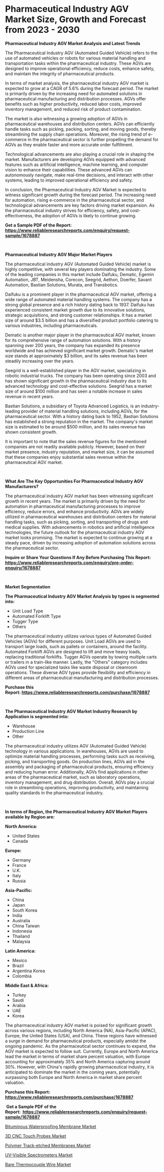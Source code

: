 <p><h1>Pharmaceutical Industry AGV Market Size, Growth and Forecast from 2023 - 2030</h1></p><p><strong>Pharmaceutical Industry AGV Market Analysis and Latest Trends</strong></p>
<p><p>The Pharmaceutical Industry AGV (Automated Guided Vehicle) refers to the use of automated vehicles or robots for various material handling and transportation tasks within the pharmaceutical industry. These AGVs are designed to improve operational efficiency, reduce costs, enhance safety, and maintain the integrity of pharmaceutical products.</p><p>In terms of market analysis, the pharmaceutical industry AGV market is expected to grow at a CAGR of 5.6% during the forecast period. The market is primarily driven by the increasing need for automated solutions in pharmaceutical manufacturing and distribution processes. AGVs offer benefits such as higher productivity, reduced labor costs, improved inventory management, and reduced risk of product contamination.</p><p>The market is also witnessing a growing adoption of AGVs in pharmaceutical warehouses and distribution centers. AGVs can efficiently handle tasks such as picking, packing, sorting, and moving goods, thereby streamlining the supply chain operations. Moreover, the rising trend of e-commerce in the pharmaceutical sector is further propelling the demand for AGVs as they enable faster and more accurate order fulfillment.</p><p>Technological advancements are also playing a crucial role in shaping the market. Manufacturers are developing AGVs equipped with advanced features such as artificial intelligence, machine learning, and computer vision to enhance their capabilities. These advanced AGVs can autonomously navigate, make real-time decisions, and interact with other systems, leading to improved operational efficiency and safety.</p><p>In conclusion, the Pharmaceutical Industry AGV Market is expected to witness significant growth during the forecast period. The increasing need for automation, rising e-commerce in the pharmaceutical sector, and technological advancements are key factors driving market expansion. As the pharmaceutical industry strives for efficiency, safety, and cost-effectiveness, the adoption of AGVs is likely to continue growing.</p></p>
<p><strong>Get a Sample PDF of the Report:&nbsp; <a href="https://www.reliableresearchreports.com/enquiry/request-sample/1678887">https://www.reliableresearchreports.com/enquiry/request-sample/1678887</a></strong></p>
<p>&nbsp;</p>
<p><strong>Pharmaceutical Industry AGV Major Market Players</strong></p>
<p><p>The pharmaceutical industry AGV (Automated Guided Vehicle) market is highly competitive, with several key players dominating the industry. Some of the leading companies in this market include Daifuku, Dematic, Egemin Automation, JBT, Meidensha, Corecon, Seegrid, Aethon, Doerfer, Savant Automation, Bastian Solutions, Murata, and Transbotics.</p><p>Daifuku is a prominent player in the pharmaceutical AGV market, offering a wide range of automated material handling systems. The company has a strong global presence and a rich history dating back to 1937. Daifuku has experienced consistent market growth due to its innovative solutions, strategic acquisitions, and strong customer relationships. It has a market size of around $3.5 billion and has a diversified product portfolio catering to various industries, including pharmaceuticals.</p><p>Dematic is another major player in the pharmaceutical AGV market, known for its comprehensive range of automation solutions. With a history spanning over 200 years, the company has expanded its presence worldwide and has achieved significant market growth. Dematic's market size stands at approximately $3 billion, and its sales revenue has been steadily increasing over the years.</p><p>Seegrid is a well-established player in the AGV market, specializing in robotic industrial trucks. The company has been operating since 2003 and has shown significant growth in the pharmaceutical industry due to its advanced technology and cost-effective solutions. Seegrid has a market size of around $100 million and has seen a notable increase in sales revenue in recent years.</p><p>Bastian Solutions, a subsidiary of Toyota Advanced Logistics, is an industry-leading provider of material handling solutions, including AGVs, for the pharmaceutical sector. With a history dating back to 1952, Bastian Solutions has established a strong reputation in the market. The company's market size is estimated to be around $500 million, and its sales revenue has shown consistent growth.</p><p>It is important to note that the sales revenue figures for the mentioned companies are not readily available publicly. However, based on their market presence, industry reputation, and market size, it can be assumed that these companies enjoy substantial sales revenue within the pharmaceutical AGV market.</p></p>
<p>&nbsp;</p>
<p><strong>What Are The Key Opportunities For Pharmaceutical Industry AGV Manufacturers?</strong></p>
<p><p>The pharmaceutical industry AGV market has been witnessing significant growth in recent years. The market is primarily driven by the need for automation in pharmaceutical manufacturing processes to improve efficiency, reduce errors, and enhance productivity. AGVs are widely utilized in pharmaceutical warehouses and distribution centers for material handling tasks, such as picking, sorting, and transporting of drugs and medical supplies. With advancements in robotics and artificial intelligence technologies, the future outlook for the pharmaceutical industry AGV market looks promising. The market is expected to continue growing at a steady pace, driven by increasing adoption of automation solutions across the pharmaceutical sector.</p></p>
<p><strong>Inquire or Share Your Questions If Any Before Purchasing This Report: <a href="https://www.reliableresearchreports.com/enquiry/pre-order-enquiry/1678887">https://www.reliableresearchreports.com/enquiry/pre-order-enquiry/1678887</a></strong></p>
<p>&nbsp;</p>
<p><strong>Market Segmentation</strong></p>
<p><strong>The Pharmaceutical Industry AGV Market Analysis by types is segmented into:</strong></p>
<p><ul><li>Unit Load Type</li><li>Automated Forklift Type</li><li>Tugger Type</li><li>Others</li></ul></p>
<p><p>The pharmaceutical industry utilizes various types of Automated Guided Vehicles (AGVs) for different purposes. Unit Load AGVs are used to transport large loads, such as pallets or containers, around the facility. Automated Forklift AGVs are designed to lift and move heavy loads, replacing traditional forklifts. Tugger AGVs operate by towing multiple carts or trailers in a train-like manner. Lastly, the "Others" category includes AGVs used for specialized tasks like waste disposal or cleanroom operations. These diverse AGV types provide flexibility and efficiency in different areas of pharmaceutical manufacturing and distribution processes.</p></p>
<p><strong>Purchase this Report:&nbsp;<a href="https://www.reliableresearchreports.com/purchase/1678887">https://www.reliableresearchreports.com/purchase/1678887</a></strong></p>
<p>&nbsp;</p>
<p><strong>The Pharmaceutical Industry AGV Market Industry Research by Application is segmented into:</strong></p>
<p><ul><li>Warehouse</li><li>Production Line</li><li>Other</li></ul></p>
<p><p>The pharmaceutical industry utilizes AGV (Automated Guided Vehicle) technology in various applications. In warehouses, AGVs are used to optimize material handling processes, performing tasks such as receiving, picking, and transporting goods. On production lines, AGVs aid in the assembly and packaging of pharmaceutical products, ensuring efficiency and reducing human error. Additionally, AGVs find applications in other areas of the pharmaceutical market, such as laboratory operations, inventory management, and drug distribution. Overall, AGVs play a crucial role in streamlining operations, improving productivity, and maintaining quality standards in the pharmaceutical industry.</p></p>
<p>&nbsp;</p>
<p><strong>In terms of Region, the Pharmaceutical Industry AGV Market Players available by Region are:</strong></p>
<p>
    <p> <strong> North America: </strong>
        <ul>
            <li>United States</li>
            <li>Canada</li>
        </ul>
        </p> 
    <p> <strong> Europe: </strong>
        <ul>
            <li>Germany</li>
            <li>France</li>
            <li>U.K.</li>
            <li>Italy</li>
            <li>Russia</li>
        </ul>
        </p> 
    <p> <strong> Asia-Pacific: </strong>
        <ul>
            <li>China</li>
            <li>Japan</li>
            <li>South Korea</li>
            <li>India</li>
            <li>Australia</li>
            <li>China Taiwan</li>
            <li>Indonesia</li>
            <li>Thailand</li>
            <li>Malaysia</li>
        </ul>
        </p> 
    <p> <strong> Latin America: </strong>
        <ul>
            <li>Mexico</li>
            <li>Brazil</li>
            <li>Argentina Korea</li>
            <li>Colombia</li>
        </ul>
        </p> 
    <p> <strong> Middle East & Africa: </strong>
        <ul>
            <li>Turkey</li>
            <li>Saudi</li>
            <li>Arabia</li>
            <li>UAE</li>
            <li>Korea</li>
        </ul>
    </p>
    </p>
<p><p>The pharmaceutical industry AGV market is poised for significant growth across various regions, including North America (NA), Asia-Pacific (APAC), Europe, the United States (USA), and China. These regions have witnessed a surge in demand for pharmaceutical products, especially amidst the ongoing pandemic. As the pharmaceutical sector continues to expand, the AGV market is expected to follow suit. Currently, Europe and North America lead the market in terms of market share percent valuation, with Europe accounting for approximately 35% and North America capturing around 30%. However, with China's rapidly growing pharmaceutical industry, it is anticipated to dominate the market in the coming years, potentially surpassing both Europe and North America in market share percent valuation.</p></p>
<p><strong>Purchase this Report: <a href="https://www.reliableresearchreports.com/purchase/1678887">https://www.reliableresearchreports.com/purchase/1678887</a></strong></p>
<p>&nbsp;<strong>Get a Sample PDF of the Report:&nbsp;&nbsp;<a href="https://www.reliableresearchreports.com/enquiry/request-sample/1678887">https://www.reliableresearchreports.com/enquiry/request-sample/1678887</a></strong></p>
<p><strong></strong></p>
<p><p><a href="https://medium.com/@orinsmitham1985/bituminous-waterproofing-membrane-market-size-growth-forecast-2023-2030-600636488d7f">Bituminous Waterproofing Membrane Market</a></p><p><a href="https://www.linkedin.com/pulse/3d-cnc-touch-probes-market-size-2023-2030-global-industrial/">3D CNC Touch Probes Market</a></p><p><a href="https://www.linkedin.com/pulse/polymer-track-etched-membranes-market-size-2023-2030-global/">Polymer Track-etched Membranes Market</a></p><p><a href="https://www.linkedin.com/pulse/uv-visible-spectrometers-market-size-share-amp-trends-analysis/">UV-Visible Spectrometers Market</a></p><p><a href="https://medium.com/@carrolltorp/bare-thermocouple-wire-market-size-growth-forecast-2023-2030-4c4752ecfe22">Bare Thermocouple Wire Market</a></p></p>